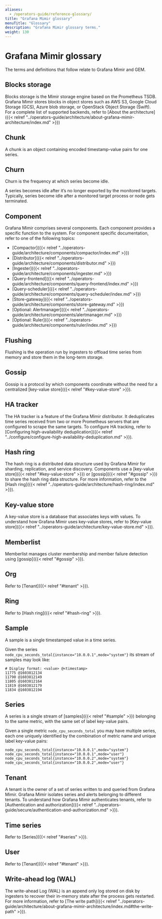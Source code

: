 ```yaml
---
aliases:
  - /operators-guide/reference-glossary/
title: "Grafana Mimir glossary"
menuTitle: "Glossary"
description: "Grafana Mimir glossary terms."
weight: 130
---
```


# Grafana Mimir glossary

The terms and definitions that follow relate to Grafana Mimir and GEM.

## Blocks storage

Blocks storage is the Mimir storage engine based on the Prometheus TSDB.
Grafana Mimir stores blocks in object stores such as AWS S3, Google Cloud Storage (GCS), Azure blob storage, or OpenStack Object Storage (Swift).
For a complete list of supported backends, refer to [About the architecture]({{< relref "../operators-guide/architecture/about-grafana-mimir-architecture/index.md" >}})

## Chunk

A chunk is an object containing encoded timestamp-value pairs for one series.

## Churn

Churn is the frequency at which series become idle.

A series becomes idle after it’s no longer exported by the monitored targets.
Typically, series become idle after a monitored target process or node gets terminated.

## Component

Grafana Mimir comprises several components.
Each component provides a specific function to the system.
For component specific documentation, refer to one of the following topics:

- [Compactor]({{< relref "../operators-guide/architecture/components/compactor/index.md" >}})
- [Distributor]({{< relref "../operators-guide/architecture/components/distributor.md" >}})
- [Ingester]({{< relref "../operators-guide/architecture/components/ingester.md" >}})
- [Query-frontend]({{< relref "../operators-guide/architecture/components/query-frontend/index.md" >}})
- [Query-scheduler]({{< relref "../operators-guide/architecture/components/query-scheduler/index.md" >}})
- [Store-gateway]({{< relref "../operators-guide/architecture/components/store-gateway.md" >}})
- [Optional: Alertmanager]({{< relref "../operators-guide/architecture/components/alertmanager.md" >}})
- [Optional: Ruler]({{< relref "../operators-guide/architecture/components/ruler/index.md" >}})

## Flushing

Flushing is the operation run by ingesters to offload time series from memory and store them in the long-term storage.

## Gossip

Gossip is a protocol by which components coordinate without the need for a centralized [key-value store]({{< relref "#key-value-store" >}}).

## HA tracker

The HA tracker is a feature of the Grafana Mimir distributor.
It deduplicates time series received from two or more Prometheus servers that are configured to scrape the same targets.
To configure HA tracking, refer to [Configuring high-availability deduplication]({{< relref "../configure/configure-high-availability-deduplication.md" >}}).

## Hash ring

The hash ring is a distributed data structure used by Grafana Mimir for sharding, replication, and service discovery.
Components use a [key-value store]({{< relref "#key-value-store" >}}) or [gossip]({{< relref "#gossip" >}}) to share the hash ring data structure.
For more information, refer to the [Hash ring]({{< relref "../operators-guide/architecture/hash-ring/index.md" >}}).

## Key-value store

A key-value store is a database that associates keys with values.
To understand how Grafana Mimir uses key-value stores, refer to [Key-value store]({{< relref "../operators-guide/architecture/key-value-store.md" >}}).

## Memberlist

Memberlist manages cluster membership and member failure detection using [gossip]({{< relref "#gossip" >}}).

## Org

Refer to [Tenant]({{< relref "#tenant" >}}).

## Ring

Refer to [Hash ring]({{< relref "#hash-ring" >}}).

## Sample

A sample is a single timestamped value in a time series.

Given the series `node_cpu_seconds_total{instance="10.0.0.1",mode="system"}` its stream of samples may look like:

```
# Display format: <value> @<timestamp>
11775 @1603812134
11790 @1603812149
11805 @1603812164
11819 @1603812179
11834 @1603812194
```

## Series

A series is a single stream of [samples]({{< relref "#sample" >}}) belonging to the same metric, with the same set of label key-value pairs.

Given a single metric `node_cpu_seconds_total` you may have multiple series, each one uniquely identified by the combination of metric name and unique label key-value pairs:

```
node_cpu_seconds_total{instance="10.0.0.1",mode="system"}
node_cpu_seconds_total{instance="10.0.0.1",mode="user"}
node_cpu_seconds_total{instance="10.0.0.2",mode="system"}
node_cpu_seconds_total{instance="10.0.0.2",mode="user"}
```

## Tenant

A tenant is the owner of a set of series written to and queried from Grafana Mimir.
Grafana Mimir isolates series and alerts belonging to different tenants.
To understand how Grafana Mimir authenticates tenants, refer to [Authentication and authorization]({{< relref "../operators-guide/secure/authentication-and-authorization.md" >}}).

## Time series

Refer to [Series]({{< relref "#series" >}}).

## User

Refer to [Tenant]({{< relref "#tenant" >}}).

## Write-ahead log (WAL)

The write-ahead Log (WAL) is an append only log stored on disk by ingesters to recover their in-memory state after the process gets restarted.
For more information, refer to [The write path]({{< relref "../operators-guide/architecture/about-grafana-mimir-architecture/index.md#the-write-path" >}}).

